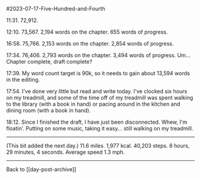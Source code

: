 #2023-07-17-Five-Hundred-and-Fourth

11:31.  72,912.  

12:10.  73,567.  2,194 words on the chapter.  655 words of progress.

16:58.  75,766.  2,153 words on the chapter.  2,854 words of progress.

17:34.  76,406.  2,793 words on the chapter.  3,494 words of progress.  Um...  Chapter complete, draft complete?

17:39.  My word count target is 90k, so it needs to gain about 13,594 words in the editing.

17:54.  I've done very little but read and write today.  I've clocked six hours on my treadmill, and some of the time off of my treadmill was spent walking to the library (with a book in hand) or pacing around in the kitchen and dining room (with a book in hand).

18:12.  Since I finished the draft, I have just been disconnected.  Whew, I'm floatin'.  Putting on some music, taking it easy...  still walking on my treadmill.

---
(This bit added the next day.)  11.6 miles.  1,977 kcal.  40,203 steps.  8 hours, 29 minutes, 4 seconds.  Average speed 1.3 mph.

---
Back to [[day-post-archive]]